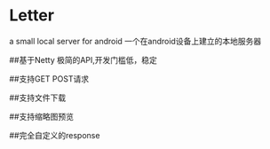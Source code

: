 # Letter
a small local server for android
一个在android设备上建立的本地服务器

##基于Netty
极简的API,开发门槛低，稳定

##支持GET POST请求

##支持文件下载

##支持缩略图预览

##完全自定义的response
